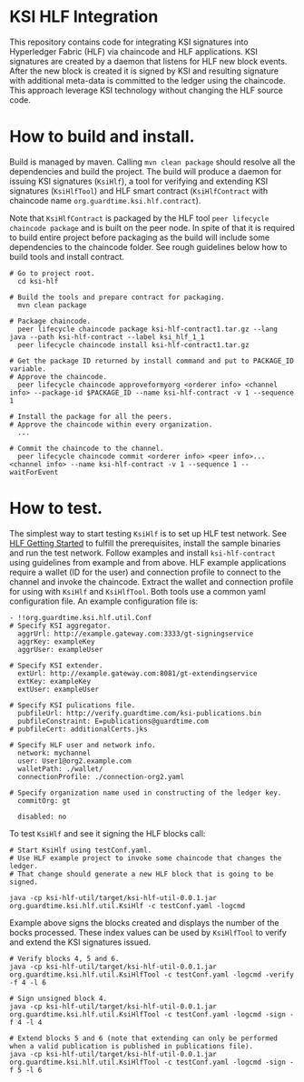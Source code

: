 # KSI HLF Integration

This repository contains code for integrating KSI signatures into Hyperledger Fabric (HLF) via chaincode and HLF applications. KSI signatures are created by a daemon that listens for HLF new block events. After the new block is created it is signed by KSI and resulting signature with additional meta-data is committed to the ledger using the chaincode. This approach leverage KSI technology without changing the HLF source code.


# How to build and install.

Build is managed by maven. Calling `mvn clean package` should resolve all the dependencies and build the project. The build will produce a daemon for issuing KSI signatures (`KsiHlf`), a tool for verifying and extending KSI signatures (`KsiHlfTool`) and HLF smart contract (`KsiHlfContract` with chaincode name `org.guardtime.ksi.hlf.contract`).

Note that `KsiHlfContract` is packaged by the HLF tool `peer lifecycle chaincode package` and is built on the peer node. In spite of that it is required to build entire project before packaging as the build will include some dependencies to the chaincode folder. See rough guidelines below how to build tools and install contract.

```
# Go to project root.
  cd ksi-hlf

# Build the tools and prepare contract for packaging.
  mvn clean package

# Package chaincode.
  peer lifecycle chaincode package ksi-hlf-contract1.tar.gz --lang java --path ksi-hlf-contract --label ksi_hlf_1_1
  peer lifecycle chaincode install ksi-hlf-contract1.tar.gz

# Get the package ID returned by install command and put to PACKAGE_ID variable.
# Approve the chaincode.
  peer lifecycle chaincode approveformyorg <orderer info> <channel info> --package-id $PACKAGE_ID --name ksi-hlf-contract -v 1 --sequence 1

# Install the package for all the peers.
# Approve the chaincode within every organization.
  ...

# Commit the chaincode to the channel.
  peer lifecycle chaincode commit <orderer info> <peer info>... <channel info> --name ksi-hlf-contract -v 1 --sequence 1 --waitForEvent

```


# How to test.

The simplest way to start testing `KsiHlf` is to set up HLF test network. See [HLF Getting Started](https://hyperledger-fabric.readthedocs.io/en/release-2.1/getting_started.html) to fulfill the prerequisites, install the sample binaries and run the test network. Follow examples and install `ksi-hlf-contract` using guidelines from example and from above. HLF example applications require a wallet (ID for the user) and connection profile to connect to the channel and invoke the chaincode. Extract the wallet and connection profile for using with `KsiHlf` and `KsiHlfTool`. Both tools use a common yaml configuration file. An example configuration file is:

```
- !!org.guardtime.ksi.hlf.util.Conf
# Specify KSI aggregator.
  aggrUrl: http://example.gateway.com:3333/gt-signingservice
  aggrKey: exampleKey
  aggrUser: exampleUser

# Specify KSI extender.
  extUrl: http://example.gateway.com:8081/gt-extendingservice
  extKey: exampleKey
  extUser: exampleUser

# Specify KSI pulications file.
  pubfileUrl: http://verify.guardtime.com/ksi-publications.bin
  pubfileConstraint: E=publications@guardtime.com
# pubfileCert: additionalCerts.jks

# Specify HLF user and network info.
  network: mychannel
  user: User1@org2.example.com
  walletPath: ./wallet/
  connectionProfile: ./connection-org2.yaml

# Specify organization name used in constructing of the ledger key.
  commitOrg: gt

  disabled: no
```

To test `KsiHlf` and see it signing the HLF blocks call:

```
# Start KsiHlf using testConf.yaml.
# Use HLF example project to invoke some chaincode that changes the ledger.
# That change should generate a new HLF block that is going to be signed.

java -cp ksi-hlf-util/target/ksi-hlf-util-0.0.1.jar org.guardtime.ksi.hlf.util.KsiHlf -c testConf.yaml -logcmd
```

Example above signs the blocks created and displays the number of the bocks processed. These index values can be used by `KsiHlfTool` to verify and extend the KSI signatures issued.

```
# Verify blocks 4, 5 and 6.
java -cp ksi-hlf-util/target/ksi-hlf-util-0.0.1.jar org.guardtime.ksi.hlf.util.KsiHlfTool -c testConf.yaml -logcmd -verify -f 4 -l 6

# Sign unsigned block 4.
java -cp ksi-hlf-util/target/ksi-hlf-util-0.0.1.jar org.guardtime.ksi.hlf.util.KsiHlfTool -c testConf.yaml -logcmd -sign -f 4 -l 4

# Extend blocks 5 and 6 (note that extending can only be performed when a valid publication is published in publications file).
java -cp ksi-hlf-util/target/ksi-hlf-util-0.0.1.jar org.guardtime.ksi.hlf.util.KsiHlfTool -c testConf.yaml -logcmd -sign -f 5 -l 6